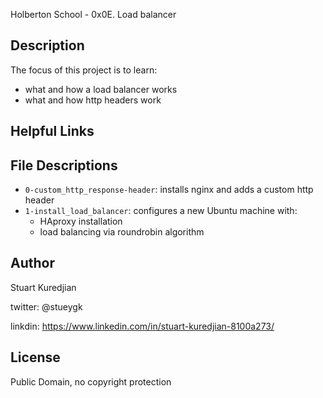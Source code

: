 Holberton School - 0x0E. Load balancer
## Description

The focus of this project is to learn:
* what and how a load balancer works
* what and how http headers work

## Helpful Links


## File Descriptions
- `0-custom_http_response-header`: installs nginx and adds a custom http header
- `1-install_load_balancer`: configures a new Ubuntu machine with:
    - HAproxy installation
    - load balancing via  roundrobin algorithm

## Author
Stuart Kuredjian

twitter: @stueygk

linkdin: https://www.linkedin.com/in/stuart-kuredjian-8100a273/

## License
Public Domain, no copyright protection